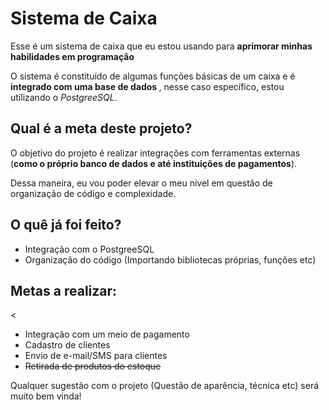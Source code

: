 <h1>Sistema de Caixa</h1>
<p>Esse é um sistema de caixa que eu estou usando para <strong> aprimorar minhas habilidades em programação </strong>
<p> O sistema é constituído de algumas funções básicas de um caixa e é <strong>integrado com uma base de dados </strong>, nesse caso específico, estou utilizando o <em>PostgreeSQL</em>.
<h2> Qual é a meta deste projeto?</h2>
<p>O objetivo do projeto é realizar integrações com ferramentas externas (<strong>como o próprio banco de dados e até instituições de pagamentos</strong>).
<p>Dessa maneira, eu vou poder elevar o meu nível em questão de organização de código e complexidade.
<h2>O quê já foi feito?</h2>
<ul>
	<li>Integração com o PostgreeSQL</li>
	<li>Organização do código (Importando bibliotecas próprias, funções etc)</li>
</ul>

<h2>Metas a realizar:</h2>
<<ul>
	<li>Integração com um meio de pagamento</li>
	<li>Cadastro de clientes</li>
	<li>Envio de e-mail/SMS para clientes</li>
	<li><s>Retirada de produtos do estoque</s></li>
</ul>

<p>Qualquer sugestão com o projeto (Questão de aparência, técnica etc) será muito bem vinda!</p>

